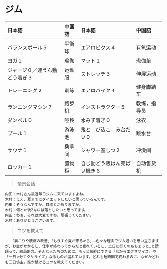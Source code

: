 # ジム

| 日本語                                      | 中国語 | 日本語                                    | 中国語       |
| :------------------------------------------ | :----- | :---------------------------------------- | :----------- |
| <ruby>バランスボール５</ruby>               | 平衡球 | <ruby>エアロビクス４</ruby>               | 有氧运动     |
| <ruby>ヨガ１</ruby>                         | 瑜伽   | <ruby>マット１</ruby>                     | 瑜伽垫       |
| <ruby>ジャージ０／運うん動どう着ぎ３</ruby> | 运动服 | <ruby>ストレッチ３</ruby>                 | 伸展运动     |
| <ruby>トレーニング２</ruby>                 | 训练   | <ruby>エアロバイク４</ruby>               | 健身脚踏车   |
| <ruby>ランニングマシン７</ruby>             | 跑步机 | <ruby>インストラクター５</ruby>           | 教练，指导员 |
| <ruby>ダンベル０</ruby>                     | 哑铃   | <ruby>水みず着ぎ０</ruby>                 | 泳衣         |
| <ruby>プール１</ruby>                       | 游泳池 | <ruby>飛と　び込こ　み台だい０</ruby>     | 跳水台       |
| <ruby>サウナ１</ruby>                       | 桑拿间 | <ruby>シャワー室しつ２</ruby>             | 冲澡间       |
| <ruby>ロッカー１</ruby>                     | 置物柜 | <ruby>自じ動どう販はん売ばい機き６</ruby> | 自动售货机   |

> 情景会話

```text
内田：木村さん最近毎日ジムに来ていますよね。
木村：ええ、夏までにダイエットしたいと思っているんです。
内田：そうなんですか。目標とかありますか。
木村：何とか後2キロは落としたいと思ってます。
内田：わぁ、それは大変ですね。頑張ってください。
木村：ありがとうございます。
```

> コツを教えて

```text
　　「肩こりや腰痛の改善」「もうすぐ夏が来るから」…色々な理由でジム通いを思い立ちますが、お金がかかるし、仕事が終わってからだと疲れているし、土日に行くのもちょっと…と躊躇って、結局断念。そんな人たちのために、もっと気軽にできる「ながらエクササイズ」や「一日⚪︎分エクササイズ」なるものが溢れています。どれも短時間で終わるのに、なぜかどれも三日坊主。誰か続けるコツを教えてください。
```
